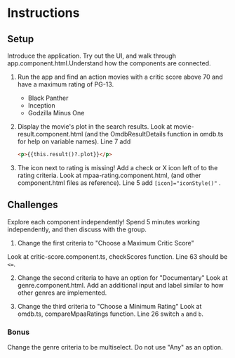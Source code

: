 # Instructions
## Setup
Introduce the application. Try out the UI, and walk through app.component.html.Understand how the components are connected.

1. Run the app and find an action movies with a critic score above 70 and have a maximum rating of PG-13.
    - Black Panther
    - Inception
    - Godzilla Minus One

2. Display the movie's plot in the search results.
  Look at movie-result.component.html (and the OmdbResultDetails function in 
  omdb.ts for help on variable names). Line 7 add 
    ```html
    <p>{{this.result()?.plot}}</p>
    ```

3. The icon next to rating is missing! Add a check or X icon left of 
 to the rating criteria. 
 Look at mpaa-rating.component.html, (and other component.html files as reference). Line 5 add `[icon]="iconStyle()"` .


## Challenges
Explore each component independently! Spend 5 minutes working independently, and then discuss with the group. 
1. <summary>Change the first criteria to "Choose a Maximum Critic Score"
  Look at critic-score.component.ts, checkScores function. Line 63 should be `<=`.

2. Change the second criteria to have an option for "Documentary"
  Look at genre.component.html. Add an additional input and label similar to how other genres are implemented.

3. Change the third criteria to "Choose a Minimum Rating"
  Look at omdb.ts, compareMpaaRatings function. Line 26 switch `a` and `b`.

### Bonus
Change the genre criteria to be multiselect. Do not use "Any" as an option.